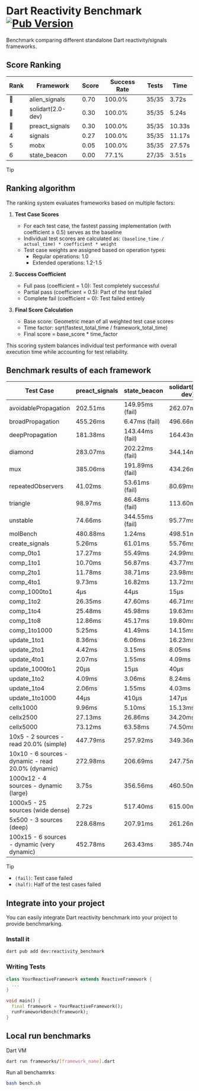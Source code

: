 # Dart Reactivity Benchmark [![Pub Version](https://img.shields.io/pub/v/reactivity_benchmark)](https://pub.dev/packages/reactivity_benchmark)

Benchmark comparing different standalone Dart reactivity/signals frameworks.

## Score Ranking

<!-- ranking start -->
| Rank | Framework | Score | Success Rate | Tests | Time |
|------|-----------|-------|--------------|-------|------|
| 🥇 | alien_signals | 0.70 | 100.0% | 35/35 | 3.72s |
| 🥈 | solidart(2.0-dev) | 0.30 | 100.0% | 35/35 | 5.24s |
| 🥉 | preact_signals | 0.30 | 100.0% | 35/35 | 10.33s |
| 4 | signals | 0.27 | 100.0% | 35/35 | 11.17s |
| 5 | mobx | 0.05 | 100.0% | 35/35 | 27.57s |
| 6 | state_beacon | 0.00 | 77.1% | 27/35 | 3.51s |

<!-- ranking end -->

> [!TIP]
> ## Ranking algorithm
>
> The ranking system evaluates frameworks based on multiple factors:
>
> 1. **Test Case Scores**
>    - For each test case, the fastest passing implementation (with coefficient ≥ 0.5) serves as the baseline
>    - Individual test scores are calculated as: `(baseline_time / actual_time) * coefficient * weight`
>    - Test case weights are assigned based on operation types:
>      - Regular operations: 1.0
>      - Extended operations: 1.2-1.5
>
> 2. **Success Coefficient**
>    - Full pass (coefficient = 1.0): Test completely successful
>    - Partial pass (coefficient = 0.5): Part of the test failed
>    - Complete fail (coefficient = 0): Test failed entirely
>
> 3. **Final Score Calculation**
>    - Base score: Geometric mean of all weighted test case scores
>    - Time factor: sqrt(fastest_total_time / framework_total_time)
>    - Final score = base_score * time_factor
>
> This scoring system balances individual test performance with overall execution time while accounting for test reliability.

## Benchmark results of each framework

<!-- test-case start -->
| Test Case | preact_signals | state_beacon | solidart(2.0-dev) | signals | alien_signals | mobx |
|---|---|---|---|---|---|---|
| avoidablePropagation | 202.51ms | 149.95ms (fail) | 262.07ms | 214.13ms | 192.30ms | 2.34s |
| broadPropagation | 455.26ms | 6.47ms (fail) | 496.66ms | 461.38ms | 352.44ms | 4.44s |
| deepPropagation | 181.38ms | 143.44ms (fail) | 164.43ms | 173.75ms | 125.44ms | 1.57s |
| diamond | 283.07ms | 202.22ms (fail) | 344.14ms | 293.10ms | 236.13ms | 2.43s |
| mux | 385.06ms | 191.89ms (fail) | 434.26ms | 410.20ms | 377.04ms | 1.85s |
| repeatedObservers | 41.02ms | 53.61ms (fail) | 80.69ms | 44.19ms | 43.53ms | 226.88ms |
| triangle | 98.97ms | 86.48ms (fail) | 113.60ms | 102.78ms | 86.87ms | 775.43ms |
| unstable | 74.66ms | 344.55ms (fail) | 95.77ms | 72.43ms | 62.18ms | 341.68ms |
| molBench | 480.88ms | 1.24ms | 498.51ms | 486.08ms | 489.77ms | 583.54ms |
| create_signals | 5.26ms | 61.01ms | 55.76ms | 25.00ms | 23.37ms | 72.52ms |
| comp_0to1 | 17.27ms | 55.49ms | 24.99ms | 11.31ms | 7.42ms | 25.96ms |
| comp_1to1 | 10.70ms | 56.87ms | 43.77ms | 28.53ms | 4.28ms | 18.22ms |
| comp_2to1 | 11.78ms | 38.71ms | 23.98ms | 10.73ms | 2.28ms | 11.87ms |
| comp_4to1 | 9.73ms | 16.82ms | 13.72ms | 6.71ms | 9.97ms | 20.81ms |
| comp_1000to1 | 4μs | 44μs | 15μs | 7μs | 5μs | 17μs |
| comp_1to2 | 26.35ms | 47.60ms | 46.71ms | 21.26ms | 17.00ms | 42.06ms |
| comp_1to4 | 25.48ms | 45.98ms | 19.63ms | 7.27ms | 9.00ms | 29.99ms |
| comp_1to8 | 12.86ms | 45.17ms | 19.80ms | 6.53ms | 6.96ms | 23.39ms |
| comp_1to1000 | 5.25ms | 41.49ms | 14.15ms | 4.57ms | 3.50ms | 15.90ms |
| update_1to1 | 8.36ms | 6.06ms | 16.23ms | 10.25ms | 10.20ms | 26.38ms |
| update_2to1 | 4.42ms | 3.15ms | 8.05ms | 4.54ms | 2.12ms | 13.55ms |
| update_4to1 | 2.07ms | 1.55ms | 4.09ms | 2.59ms | 2.54ms | 5.86ms |
| update_1000to1 | 20μs | 15μs | 40μs | 25μs | 23μs | 69μs |
| update_1to2 | 4.09ms | 3.06ms | 8.24ms | 4.52ms | 5.04ms | 13.22ms |
| update_1to4 | 2.06ms | 1.55ms | 4.03ms | 2.56ms | 2.17ms | 7.02ms |
| update_1to1000 | 44μs | 410μs | 147μs | 43μs | 47μs | 186μs |
| cellx1000 | 9.96ms | 5.10ms | 15.13ms | 9.61ms | 7.78ms | 76.73ms |
| cellx2500 | 27.13ms | 26.86ms | 34.20ms | 31.71ms | 20.01ms | 229.39ms |
| cellx5000 | 73.12ms | 63.58ms | 74.50ms | 64.91ms | 48.85ms | 573.32ms |
| 10x5 - 2 sources - read 20.0% (simple) | 447.79ms | 257.92ms | 349.36ms | 511.92ms | 239.81ms | 2.07s |
| 10x10 - 6 sources - dynamic - read 20.0% (dynamic) | 272.98ms | 206.69ms | 247.75ms | 281.72ms | 180.19ms | 1.51s |
| 1000x12 - 4 sources - dynamic (large) | 3.75s | 356.56ms | 460.50ms | 3.76s | 281.42ms | 1.79s |
| 1000x5 - 25 sources (wide dense) | 2.72s | 517.40ms | 615.00ms | 3.42s | 409.25ms | 3.56s |
| 5x500 - 3 sources (deep) | 228.68ms | 207.91ms | 261.26ms | 219.19ms | 191.23ms | 1.15s |
| 100x15 - 6 sources - dynamic (very dynamic) | 452.78ms | 263.43ms | 385.74ms | 467.70ms | 270.24ms | 1.73s |

<!-- test-case end -->

> [!TIP]
> - `(fail)`: Test case failed
> - `(half)`: Half of the test cases failed

## Integrate into your project

You can easily integrate Dart reactivity benchmark into your project to provide benchmarking.

### Install it

```bash
dart pub add dev:reactivity_benchmark
```

### Writing Tests

```dart
class YourReactiveFramework extends ReactiveFramework {
  ...
}

void main() {
  final framework = YourReactiveFramework();
  runFrameworkBench(framework);
}
```

## Local run benchmarks

Dart VM
```bash
dart run frameworks/[framework_name].dart
```

Run all benchamrks
```bash
bash bench.sh
```
